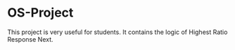 # OS-Project
This project is very useful for students.
It contains the logic of Highest Ratio Response Next.
